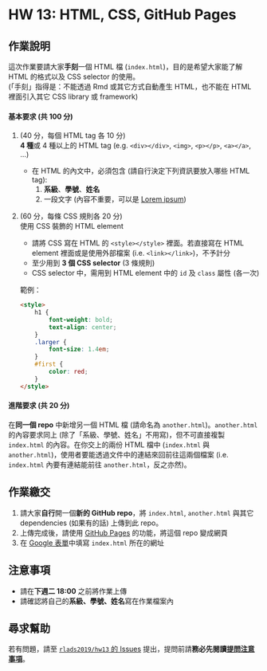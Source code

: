 # HW 13: HTML, CSS, GitHub Pages

## 作業說明

這次作業要請大家**手刻**一個 HTML 檔 (`index.html`)，目的是希望大家能了解 HTML 的格式以及 CSS selector 的使用。  
(「手刻」指得是：不能透過 Rmd 或其它方式自動產生 HTML，也不能在 HTML 裡面引入其它 CSS library 或 framework)

#### 基本要求 (共 100 分)

1. (40 分，每個 HTML tag 各 10 分)   
**4 種**或 4 種以上的 HTML tag (e.g. `<div></div>`, `<img>`, `<p></p>`, `<a></a>`, ...)
    - 在 HTML 的內文中，必須包含 (請自行決定下列資訊要放入哪些 HTML tag):
        1. **系級**、**學號**、**姓名**
        1. 一段文字 (內容不重要，可以是 [Lorem ipsum](https://zh.wikipedia.org/wiki/Lorem_ipsum))
1. (60 分，每條 CSS 規則各 20 分)   
使用 CSS 裝飾的 HTML element
    - 請將 CSS 寫在 HTML 的 `<style></style>` 裡面。若直接寫在 HTML element 裡面或是使用外部檔案 (i.e. `<link></link>`)，不予計分
    - 至少用到 **3 個 CSS selector** (3 條規則)
    - CSS selector 中，需用到 HTML element 中的 `id` 及 `class` 屬性 (各一次)

    範例：
    ```html
    <style>
        h1 {
            font-weight: bold;
            text-align: center;
        }
        .larger {
            font-size: 1.4em;
        }
        #first {
            color: red;
        }
    </style>
    ```

#### 進階要求 (共 20 分)

在**同一個 repo** 中新增另一個 HTML 檔 (請命名為 `another.html`)。`another.html` 的內容要求同上 (除了「系級、學號、姓名」不用寫)，但不可直接複製 `index.html` 的內容。在你交上的兩份 HTML 檔中 (`index.html` 與 `another.html`)，使用者要能透過文件中的連結來回前往這兩個檔案 (i.e. `index.html` 內要有連結能前往 `another.html`，反之亦然)。


## 作業繳交

1. 請大家**自行**開一個**新的 GitHub repo**，將 `index.html`, `another.html` 與其它 dependencies (如果有的話) 上傳到此 repo。
1. 上傳完成後，請使用 [GitHub Pages](https://pages.github.com) 的功能，將這個 repo 變成網頁
1. 在 [Google 表單](#)中填寫 `index.html` 所在的網址


## 注意事項

- 請在**下週二 18:00** 之前將作業上傳
- 請確認將自己的**系級、學號、姓名**寫在作業檔案內



## 尋求幫助

若有問題，請至 [`rlads2019/hw13` 的 Issues](https://github.com/rlads2019/hw13/issues) 提出，提問前請**務必先閱讀[提問注意事項](https://rlads2019.github.io/lab/#qa-guide)**。

